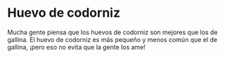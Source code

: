 # Huevo de codorniz

Mucha gente piensa que los huevos de codorniz son mejores que los de gallina. El
huevo de codorniz es más pequeño y menos común que el de gallina, ¡pero eso no
evita que la gente los ame!
